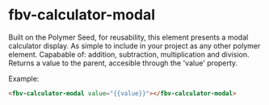 # fbv-calculator-modal

Built on the Polymer Seed, for reusability, this element presents a modal calculator display. As simple to include in your project as any other polymer element. Capabable of: addition, subtraction, multiplication and division. Returns a value to the parent, accesible through the 'value' property.

Example:
```html
<fbv-calculator-modal value="{{value}}"></fbv-calculator-modal>
```
